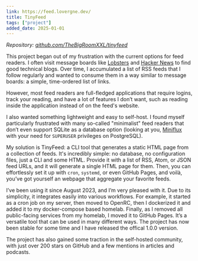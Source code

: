 ```yaml
---
link: https://feed.lovergne.dev/
title: TinyFeed
tags: ["project"]
added_date: 2025-01-01
---
```


*Repository: [github.com/TheBigRoomXXL/tinyfeed](https://github.com/TheBigRoomXXL/tinyfeed)*

This project began out of my frustration with the current options for feed readers. I often visit message boards like [Lobsters](https://lobste.rs/) and [Hacker News](https://news.ycombinator.com/) to find good technical blogs. Over time, I accumulated a list of RSS feeds that I follow regularly and wanted to consume them in a way similar to message boards: a simple, time-ordered list of links. 

However, most feed readers are full-fledged applications that require logins, track your reading, and have a lot of features I don’t want, such as reading inside the application instead of on the feed's website.

I also wanted something lightweight and easy to self-host. I found myself particularly frustrated with many so-called "minimalist" feed readers that don’t even support SQLite as a database option (looking at you, [Miniflux](https://miniflux.app/docs/database.html#configuration) with your need for `SUPERUSER` privileges on PostgreSQL).

My solution is TinyFeed: a CLI tool that generates a static HTML page from a collection of feeds. It's incredibly simple: no database, no configuration files, just a CLI and some HTML. Provide it with a list of RSS, Atom, or JSON feed URLs, and it will generate a single HTML page for them. Then, you can effortlessly set it up with `cron`, `systemd`, or even GitHub Pages, and voilà, you’ve got yourself an webpage that aggregate your favorite feeds.

I’ve been using it since August 2023, and I’m very pleased with it. Due to its simplicity, it integrates easily into various workflows. For example, it started as a cron job on my server, then moved to OpenRC, then I dockerized it and added it to my docker-compose based homelab. Finally, as I removed all public-facing services from my homelab, I moved it to GitHub Pages. It’s a versatile tool that can be used in many different ways. The project has now been stable for some time and I have released the offical 1.0.0 version.

The project has also gained some traction in the self-hosted community, with just over 200 stars on GitHub and a few mentions in articles and podcasts.

